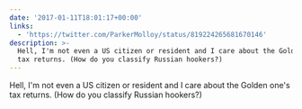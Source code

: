 ```yaml
---
date: '2017-01-11T18:01:17+00:00'
links:
  - 'https://twitter.com/ParkerMolloy/status/819224265681670146'
description: >-
  Hell, I'm not even a US citizen or resident and I care about the Golden one's
  tax returns. (How do you classify Russian hookers?)
---
```

Hell, I'm not even a US citizen or resident and I care about the Golden one's tax returns. (How do you classify Russian hookers?) 
